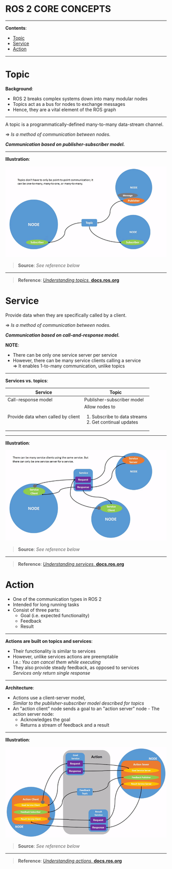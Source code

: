 <h1>ROS 2 CORE CONCEPTS</h1>

---

**Contents**:

- [Topic](#topic)
- [Service](#service)
- [Action](#action)

---

# Topic
**Background**:

- ROS 2 breaks complex systems down into many modular nodes
- Topics act as a bus for nodes to exchange messages
- Hence, they are a vital element of the ROS graph

---

A topic is a programmatically-defined many-to-many data-stream channel.

=> *Is a method of communication between nodes.*

***Communication based on publisher-subscriber model.***

---

**Illustration**:

![](../media/publisher-subscriber-architecture-illustration-for-topics.gif)

> **Source**: *See reference below*

---

> **Reference**: [*Understanding topics*, **docs.ros.org**](https://docs.ros.org/en/foxy/Tutorials/Beginner-CLI-Tools/Understanding-ROS2-Topics/Understanding-ROS2-Topics.html)

# Service
Provide data when they are specifically called by a client.

=> *Is a method of communication between nodes.*

***Communication based on call-and-response model.***

**NOTE**:

- There can be only one service server per service
- However, there can be many service clients calling a service <br> => It enables 1-to-many communication, unlike topics

---

**Services vs. topics**:

| Service | Topic | 
| --- | --- |
| Call-response model | Publisher-subscriber model |
| Provide data when called by client | Allow nodes to <ol><li>Subscribe to data streams</li> <li>Get continual updates</li> |

---

**Illustration**:

![](../media/call-response-architecture-illustration-for-services.gif)

> **Source**: *See reference below*

---

> **Reference**: [*Understanding services*, **docs.ros.org**](https://docs.ros.org/en/foxy/Tutorials/Beginner-CLI-Tools/Understanding-ROS2-Services/Understanding-ROS2-Services.html)

# Action
- One of the communication types in ROS 2
- Intended for long running tasks
- Consist of three parts:
    - Goal (i.e. expected functionality)
    - Feedback
    - Result

---

**Actions are built on topics and services**:

- Their functionality is similar to services
- However, unlike services actions are preemptable <br> I.e.: *You can cancel them while executing*
- They also provide steady feedback, as opposed to services <br> *Services only return single response*

---

**Architecture**:

- Actions use a client-server model, <br> *Similar to the publisher-subscriber model described for topics*
- An "action client" node sends a goal to an "action server" node - The action server node:
    - Acknowledges the goal
    - Returns a stream of feedback and a result

---

**Illustration**:

![](../media/action-architecture-illustration.gif)

> **Source**: *See reference below*

---

> **Reference**: [*Understanding actions*, **docs.ros.org**](https://docs.ros.org/en/foxy/Tutorials/Beginner-CLI-Tools/Understanding-ROS2-Actions/Understanding-ROS2-Actions.html)